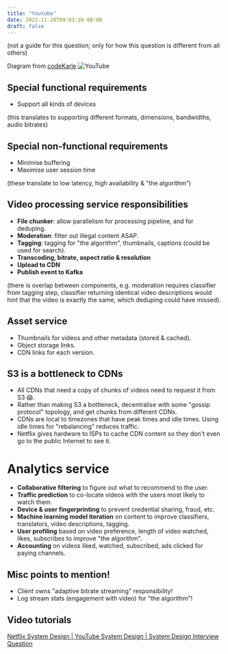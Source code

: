 ```yaml
---
title: "Youtube"
date: 2022-11-20T09:03:20-08:00
draft: false
---
```


(not a guide for this question; only for how this question is different from all others)

Diagram from [codeKarle](https://www.youtube.com/c/codeKarle)
![YouTube](/iknowkungfoo/youtube/video-streaming-platform.png)

## Special functional requirements

- Support all kinds of devices

(this translates to supporting different formats, dimensions, bandwidths, audio bitrates)

## Special non-functional requirements

- Minimise buffering
- Maximise user session time

(these translate to low latency, high availability & "the algorithm")

## Video processing service responsibilities

- **File chunker**: allow parallelism for processing pipeline, and for deduping.
- **Moderation**: filter out illegal content ASAP.
- **Tagging**: tagging for "the algorithm", thumbnails, captions (could be used for search).
- **Transcoding, bitrate, aspect ratio & resolution**
- **Upload to CDN**
- **Publish event to Kafka**

(there is overlap between components, e.g. moderation requires classifier from tagging step, classifier returning identical video descriptions would hint that the video is exactly the same, which deduping could have missed).

## Asset service

- Thumbnails for videos and other metadata (stored & cached).
- Object storage links.
- CDN links for each version.

## S3 is a bottleneck to CDNs

- All CDNs that need a copy of chunks of videos need to request it from S3 😱.
- Rather than making S3 a bottleneck, decentralise with some "gossip protocol" topology, and get chunks from different CDNs.
- CDNs are local to timezones that have peak times and idle times. Using idle times for "rebalancing" reduces traffic.
- Netflix gives hardware to ISPs to cache CDN content so they don't even go to the public Internet to see it.

# Analytics service

- **Collaborative filtering** to figure out what to recommend to the user.
- **Traffic prediction** to co-locate videos with the users most likely to watch them.
- **Device & user fingerprinting** to prevent credential sharing, fraud, etc.
- **Machine learning model iteration** on content to improve classifiers, translators, video descriptions, tagging.
- **User profiling** based on video preference, length of video watched, likes, subscribes to improve "the algorithm".
- **Accounting** on videos liked, watched, subscribed, ads clicked for paying channels.

## Misc points to mention!

- Client owns "adaptive bitrate streaming" responsibility!
- Log stream stats (engagement with video) for "the algorithm"!

## Video tutorials

[Netflix System Design | YouTube System Design | System Design Interview Question](https://www.youtube.com/watch?v=lYoSd2WCJTo)
